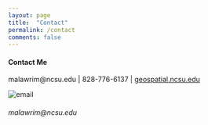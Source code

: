 ```yaml
---
layout: page
title:  "Contact"
permalink: /contact
comments: false
---
```


<div>

<h4>Contact Me</h4>

<p> malawrim@ncsu.edu | 828-776-6137 | <a class="nav-link" href="geospatial.ncsu.edu">geospatial.ncsu.edu</a> </p>

<div class="col-2 col-lg-2">
    <div class="h-100 card-group">
        <div class="card">
        <p class="mb-5"><img class="card-img-top" src="{{site.baseurl}}/assets/images/email_icon.png" alt="email">
        </p>
        <div class="card-body">
            <h6 class="card-title">malawrim@ncsu.edu</h6>
        </div>
        </div>
    </div>
</div>

</div>